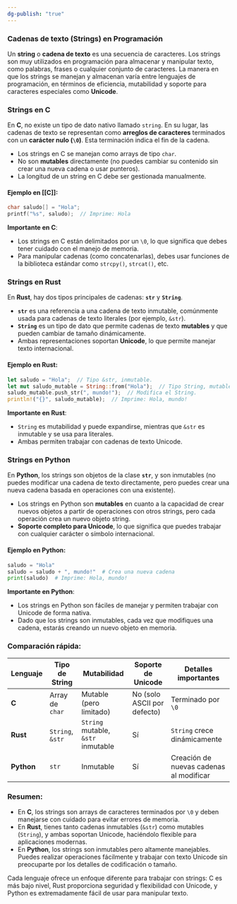 ```yaml
---
dg-publish: "true"
---
```

### Cadenas de texto (Strings) en Programación

Un **string** o **cadena de texto** es una secuencia de caracteres. Los strings son muy utilizados en programación para almacenar y manipular texto, como palabras, frases o cualquier conjunto de caracteres. La manera en que los strings se manejan y almacenan varía entre lenguajes de programación, en términos de eficiencia, mutabilidad y soporte para caracteres especiales como **Unicode**.

### Strings en **C**

En **C**, no existe un tipo de dato nativo llamado `string`. En su lugar, las cadenas de texto se representan como **arreglos de caracteres** terminados con un **carácter nulo (`\0`)**. Esta terminación indica el fin de la cadena.

- Los strings en C se manejan como arrays de tipo `char`.
- No son **mutables** directamente (no puedes cambiar su contenido sin crear una nueva cadena o usar punteros).
- La longitud de un string en C debe ser gestionada manualmente.

#### Ejemplo en [[C]]:
```C
char saludo[] = "Hola";
printf("%s", saludo);  // Imprime: Hola
```
**Importante en C**:

- Los strings en C están delimitados por un `\0`, lo que significa que debes tener cuidado con el manejo de memoria.
- Para manipular cadenas (como concatenarlas), debes usar funciones de la biblioteca estándar como `strcpy()`, `strcat()`, etc.

### Strings en **Rust**

En **Rust**, hay dos tipos principales de cadenas: **`str`** y **`String`**.

- **`str`** es una referencia a una cadena de texto inmutable, comúnmente usada para cadenas de texto literales (por ejemplo, `&str`).
- **`String`** es un tipo de dato que permite cadenas de texto **mutables** y que pueden cambiar de tamaño dinámicamente.
- Ambas representaciones soportan **Unicode**, lo que permite manejar texto internacional.

#### Ejemplo en Rust:
```rust
let saludo = "Hola";  // Tipo &str, inmutable.
let mut saludo_mutable = String::from("Hola");  // Tipo String, mutable.
saludo_mutable.push_str(", mundo!");  // Modifica el String.
println!("{}", saludo_mutable);  // Imprime: Hola, mundo!
```

**Importante en Rust**:

- `String` es mutabilidad y puede expandirse, mientras que `&str` es inmutable y se usa para literales.
- Ambas permiten trabajar con cadenas de texto Unicode.

### Strings en **Python**

En **Python**, los strings son objetos de la clase **`str`**, y son inmutables (no puedes modificar una cadena de texto directamente, pero puedes crear una nueva cadena basada en operaciones con una existente).

- Los strings en Python son **mutables** en cuanto a la capacidad de crear nuevos objetos a partir de operaciones con otros strings, pero cada operación crea un nuevo objeto string.
- **Soporte completo para Unicode**, lo que significa que puedes trabajar con cualquier carácter o símbolo internacional.

#### Ejemplo en Python:
```python
saludo = "Hola"
saludo = saludo + ", mundo!"  # Crea una nueva cadena
print(saludo)  # Imprime: Hola, mundo!
```

**Importante en Python**:

- Los strings en Python son fáciles de manejar y permiten trabajar con Unicode de forma nativa.
- Dado que los strings son inmutables, cada vez que modifiques una cadena, estarás creando un nuevo objeto en memoria.

### Comparación rápida:

|Lenguaje|Tipo de String|Mutabilidad|Soporte de Unicode|Detalles importantes|
|---|---|---|---|---|
|**C**|Array de `char`|Mutable (pero limitado)|No (solo ASCII por defecto)|Terminado por `\0`|
|**Rust**|`String`, `&str`|`String` mutable, `&str` inmutable|Sí|`String` crece dinámicamente|
|**Python**|`str`|Inmutable|Sí|Creación de nuevas cadenas al modificar|

### Resumen:

- En **C**, los strings son arrays de caracteres terminados por `\0` y deben manejarse con cuidado para evitar errores de memoria.
- En **Rust**, tienes tanto cadenas inmutables (`&str`) como mutables (`String`), y ambas soportan Unicode, haciéndolo flexible para aplicaciones modernas.
- En **Python**, los strings son inmutables pero altamente manejables. Puedes realizar operaciones fácilmente y trabajar con texto Unicode sin preocuparte por los detalles de codificación o tamaño.

Cada lenguaje ofrece un enfoque diferente para trabajar con strings: C es más bajo nivel, Rust proporciona seguridad y flexibilidad con Unicode, y Python es extremadamente fácil de usar para manipular texto.